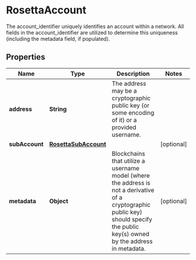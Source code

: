 

# RosettaAccount

The account_identifier uniquely identifies an account within a network. All fields in the account_identifier are utilized to determine this uniqueness (including the metadata field, if populated).

## Properties

Name | Type | Description | Notes
------------ | ------------- | ------------- | -------------
**address** | **String** | The address may be a cryptographic public key (or some encoding of it) or a provided username. | 
**subAccount** | [**RosettaSubAccount**](RosettaSubAccount.md) |  |  [optional]
**metadata** | **Object** | Blockchains that utilize a username model (where the address is not a derivative of a cryptographic public key) should specify the public key(s) owned by the address in metadata. |  [optional]



